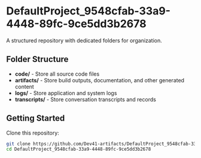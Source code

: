 # DefaultProject_9548cfab-33a9-4448-89fc-9ce5dd3b2678
A structured repository with dedicated folders for organization.

## Folder Structure

- **code/** - Store all source code files
- **artifacts/** - Store build outputs, documentation, and other generated content
- **logs/** - Store application and system logs
- **transcripts/** - Store conversation transcripts and records

## Getting Started

Clone this repository:
```bash
git clone https://github.com/Dev41-artifacts/DefaultProject_9548cfab-33a9-4448-89fc-9ce5dd3b2678
cd DefaultProject_9548cfab-33a9-4448-89fc-9ce5dd3b2678
```
